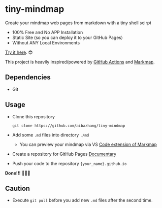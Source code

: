 # tiny-mindmap

Create your mindmap web pages from markdown with a tiny shell scirpt

- 100% Free and No APP Installation
- Static Site (so you can deploy it to your GitHub Pages)
- Without ANY Local Environments

[Try it here](https://aibazhang.github.io/). 😎

This project is heavily inspired/powered by [GitHub Actions](https://docs.github.com/en/actions) and [Markmap](https://github.com/gera2ld/markmap).

## Dependencies

- Git

## Usage

- Clone this repository

  `git clone https://github.com/aibazhang/tiny-mindmap`

- Add some `.md` files into directory `./md`

  - You can preview your mindmap via VS [Code extension of Markmap](Markmap)

- Create a repository for GitHub Pages [Documentary](https://pages.github.com/)

- Push your code to the repository `{your_name}.github.io`

**Done!!!** 🚀🚀🚀

## Caution

- Execute `git pull` before you add new `.md` files after the second time.
